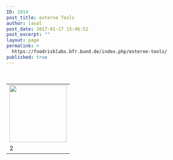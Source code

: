 ```yaml
---
ID: 1914
post_title: externe Tools
author: laval
post_date: 2017-01-17 15:46:52
post_excerpt: ""
layout: page
permalink: >
  https://foodrisklabs.bfr.bund.de/index.php/externe-tools/
published: true
---
```

&nbsp;
<table>
<tbody>
<tr>
<td><a href="https://www.eclipse.org/stem/"><img src="https://foodrisklabs.bfr.bund.de/wp-content/uploads/2017/01/STEM_Logo-150x150.gif" alt="" width="150" height="150" class="aligncenter size-thumbnail wp-image-1917" /></a></td>
</tr>
<tr>
<td>2</td>
</tr>
</tbody>
</table>